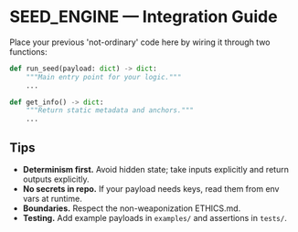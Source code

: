 # SEED_ENGINE — Integration Guide

Place your previous 'not-ordinary' code here by wiring it through two functions:

```python
def run_seed(payload: dict) -> dict:
    """Main entry point for your logic."""
    ...

def get_info() -> dict:
    """Return static metadata and anchors."""
    ...
```

## Tips
- **Determinism first.** Avoid hidden state; take inputs explicitly and return outputs explicitly.
- **No secrets in repo.** If your payload needs keys, read them from env vars at runtime.
- **Boundaries.** Respect the non-weaponization ETHICS.md.
- **Testing.** Add example payloads in `examples/` and assertions in `tests/`.
